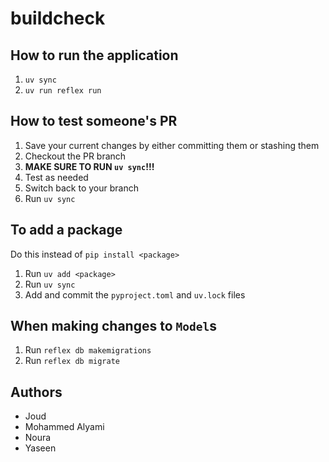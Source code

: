 # buildcheck


## How to run the application

1. `uv sync`
2. `uv run reflex run`



## How to test someone's PR

1. Save your current changes by either committing them or stashing them
2. Checkout the PR branch
3. **MAKE SURE TO RUN `uv sync`!!!**
4. Test as needed
5. Switch back to your branch
6. Run `uv sync`



## To add a package

Do this instead of `pip install <package>`

1. Run `uv add <package>`
2. Run `uv sync`
3. Add and commit the `pyproject.toml` and `uv.lock` files



## When making changes to **`Model`s**

1. Run `reflex db makemigrations`
2. Run `reflex db migrate`


## Authors

- Joud
- Mohammed Alyami
- Noura
- Yaseen
